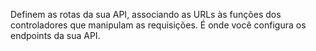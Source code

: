 Definem as rotas da sua API, associando as URLs às funções dos controladores que manipulam as requisições. É onde você configura os endpoints da sua API.